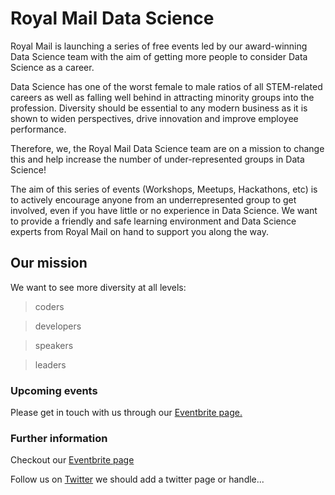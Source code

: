 # Royal Mail Data Science 


Royal Mail is launching a series of free events led by our award-winning Data Science team with the aim of getting more people to consider Data Science as a career. 

Data Science has one of the worst female to male ratios of all STEM-related careers as well as falling well behind in attracting minority groups into the profession. Diversity should be essential to any modern business as it is shown to widen perspectives, drive innovation and improve employee performance.

Therefore, we, the Royal Mail Data Science team are on a mission to change this and help increase the number of under-represented groups in Data Science!

The aim of this series of events (Workshops, Meetups, Hackathons, etc) is to actively encourage anyone from an underrepresented group to get involved, even if you have little or no experience in Data Science. We want to provide a friendly and safe learning environment and Data Science experts from Royal Mail on hand to support you along the way.


## Our mission

We want to see more diversity at all levels:
  > coders

  > developers

  > speakers
  
  > leaders




### Upcoming events
Please get in touch with us through our [Eventbrite page.](https://www.eventbrite.com/o/royal-mail-17906913052)



### Further information

Checkout our [Eventbrite page](https://www.eventbrite.com/o/royal-mail-17906913052)

Follow us on [Twitter]() we should add a twitter page or handle...